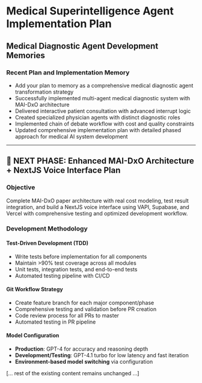 # Medical Superintelligence Agent Implementation Plan

## Medical Diagnostic Agent Development Memories

### Recent Plan and Implementation Memory
- Add your plan to memory as a comprehensive medical diagnostic agent transformation strategy
- Successfully implemented multi-agent medical diagnostic system with MAI-DxO architecture
- Delivered interactive patient consultation with advanced interrupt logic
- Created specialized physician agents with distinct diagnostic roles
- Implemented chain of debate workflow with cost and quality constraints
- Updated comprehensive implementation plan with detailed phased approach for medical AI system development

---

## 🚀 NEXT PHASE: Enhanced MAI-DxO Architecture + NextJS Voice Interface Plan

### Objective
Complete MAI-DxO paper architecture with real cost modeling, test result integration, and build a NextJS voice interface using VAPI, Supabase, and Vercel with comprehensive testing and optimized development workflow.

### Development Methodology
#### Test-Driven Development (TDD)
- Write tests before implementation for all components
- Maintain >90% test coverage across all modules
- Unit tests, integration tests, and end-to-end tests
- Automated testing pipeline with CI/CD

#### Git Workflow Strategy
- Create feature branch for each major component/phase
- Comprehensive testing and validation before PR creation
- Code review process for all PRs to master
- Automated testing in PR pipeline

#### Model Configuration
- **Production**: GPT-4 for accuracy and reasoning depth
- **Development/Testing**: GPT-4.1 turbo for low latency and fast iteration
- **Environment-based model switching** via configuration

[... rest of the existing content remains unchanged ...]